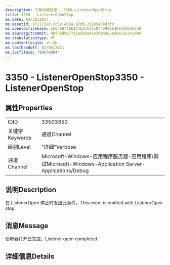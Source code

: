 ```yaml
---
description: 了解详细信息： 3350-ListenerOpenStop
title: 3350 - ListenerOpenStop
ms.date: 03/30/2017
ms.assetid: 67211588-3c52-465a-92dd-20185e7edcf0
ms.openlocfilehash: cb64b0f38b1246355fdc0f42996b40815de2d7e8
ms.sourcegitcommit: ddf7edb67715a5b9a45e3dd44536dabc153c1de0
ms.translationtype: MT
ms.contentlocale: zh-CN
ms.lasthandoff: 02/06/2021
ms.locfileid: "99670094"
---
```

# <a name="3350---listeneropenstop"></a><span data-ttu-id="3df91-103">3350 - ListenerOpenStop</span><span class="sxs-lookup"><span data-stu-id="3df91-103">3350 - ListenerOpenStop</span></span>

## <a name="properties"></a><span data-ttu-id="3df91-104">属性</span><span class="sxs-lookup"><span data-stu-id="3df91-104">Properties</span></span>  
  
|||  
|-|-|  
|<span data-ttu-id="3df91-105">ID</span><span class="sxs-lookup"><span data-stu-id="3df91-105">ID</span></span>|<span data-ttu-id="3df91-106">3350</span><span class="sxs-lookup"><span data-stu-id="3df91-106">3350</span></span>|  
|<span data-ttu-id="3df91-107">关键字</span><span class="sxs-lookup"><span data-stu-id="3df91-107">Keywords</span></span>|<span data-ttu-id="3df91-108">通道</span><span class="sxs-lookup"><span data-stu-id="3df91-108">Channel</span></span>|  
|<span data-ttu-id="3df91-109">级别</span><span class="sxs-lookup"><span data-stu-id="3df91-109">Level</span></span>|<span data-ttu-id="3df91-110">“详细”</span><span class="sxs-lookup"><span data-stu-id="3df91-110">Verbose</span></span>|  
|<span data-ttu-id="3df91-111">通道</span><span class="sxs-lookup"><span data-stu-id="3df91-111">Channel</span></span>|<span data-ttu-id="3df91-112">Microsoft-Windows-应用程序服务器-应用程序/调试</span><span class="sxs-lookup"><span data-stu-id="3df91-112">Microsoft-Windows-Application Server-Applications/Debug</span></span>|  
  
## <a name="description"></a><span data-ttu-id="3df91-113">说明</span><span class="sxs-lookup"><span data-stu-id="3df91-113">Description</span></span>  

 <span data-ttu-id="3df91-114">在 ListenerOpen 停止时发出此事件。</span><span class="sxs-lookup"><span data-stu-id="3df91-114">This event is emitted with ListenerOpen stop.</span></span>  
  
## <a name="message"></a><span data-ttu-id="3df91-115">消息</span><span class="sxs-lookup"><span data-stu-id="3df91-115">Message</span></span>  

 <span data-ttu-id="3df91-116">侦听器打开已完成。</span><span class="sxs-lookup"><span data-stu-id="3df91-116">Listener open completed.</span></span>  
  
## <a name="details"></a><span data-ttu-id="3df91-117">详细信息</span><span class="sxs-lookup"><span data-stu-id="3df91-117">Details</span></span>
